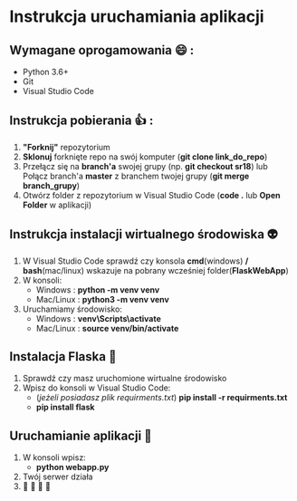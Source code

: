 # Instrukcja uruchamiania aplikacji

## Wymagane oprogamowania :smile: :
* Python 3.6+ 
* Git 
* Visual Studio Code

## Instrukcja pobierania :+1: :
1. **"Forknij"** repozytorium
2. **Sklonuj** forknięte repo na swój komputer (**git clone link_do_repo**)
3. Przełącz się na **branch'a** swojej grupy (np. **git checkout sr18**) lub 
    Połącz branch'a **master** z branchem twojej grupy (**git merge branch_grupy**)
4. Otwórz folder z repozytorium w Visual Studio Code (**code .** lub **Open Folder** w aplikacji)

## Instrukcja instalacji wirtualnego środowiska :alien:
1. W Visual Studio Code sprawdź czy konsola **cmd**(windows) **/** **bash**(mac/linux) wskazuje na pobrany wcześniej folder(**FlaskWebApp**)
2. W konsoli:
    * Windows : **python -m venv venv**
    * Mac/Linux : **python3 -m venv venv**
3. Uruchamiamy środowisko:
    * Windows : **venv\Scripts\activate**
    * Mac/Linux : **source venv/bin/activate**
## Instalacja Flaska :sheep:
1. Sprawdź czy masz uruchomione wirtualne środowisko
2. Wpisz do konsoli w Visual Studio Code:
    * (*jeżeli posiadasz plik requirments.txt*) **pip install -r requirments.txt** 
    * **pip install flask** 

## Uruchamianie aplikacji :elephant:
1. W konsoli wpisz:
    * **python webapp.py**
2. Twój serwer działa
3. :space_invader: :space_invader: :space_invader: :space_invader:
    



